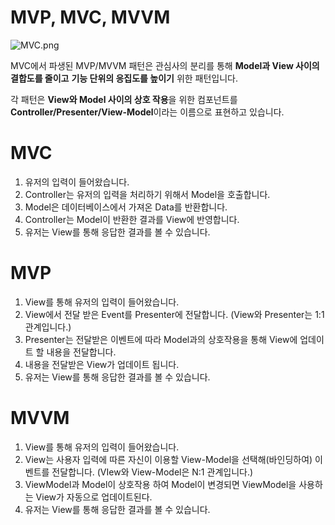# MVP, MVC, MVVM

![MVC.png](MVC.png)

MVC에서 파생된 MVP/MVVM 패턴은 관심사의 분리를 통해 **Model과 View 사이의 결합도를 줄이고** **기능 단위의 응집도를 높이기** 위한 패턴입니다.

각 패턴은 **View와 Model 사이의 상호 작용**을 위한 컴포넌트를 **Controller/Presenter/View-Model**이라는 이름으로 표현하고 있습니다.

# MVC

1. 유저의 입력이 들어왔습니다.
2. Controller는 유저의 입력을 처리하기 위해서 Model을 호출합니다.
3. Model은 데이터베이스에서 가져온 Data를 반환합니다.
4. Controller는 Model이 반환한 결과를 View에 반영합니다.
5. 유저는 View를 통해 응답한 결과를 볼 수 있습니다.

# MVP

1. View를 통해 유저의 입력이 들어왔습니다.
2. View에서 전달 받은 Event를 Presenter에 전달합니다. (View와 Presenter는 1:1 관계입니다.)
3. Presenter는 전달받은 이벤트에 따라 Model과의 상호작용을 통해 View에 업데이트 할 내용을 전달합니다.
4. 내용을 전달받은 View가 업데이트 됩니다.
5. 유저는 View를 통해 응답한 결과를 볼 수 있습니다.

# MVVM

1. View를 통해 유저의 입력이 들어왔습니다.
2. View는 사용자 입력에 따른 자신이 이용할 View-Model을 선택해(바인딩하여) 이벤트를 전달합니다. (VIew와 View-Model은 N:1 관계입니다.)
3. ViewModel과 Model이 상호작용 하여 Model이 변경되면 ViewModel을 사용하는 View가 자동으로 업데이트된다.
4. 유저는 View를 통해 응답한 결과를 볼 수 있습니다.